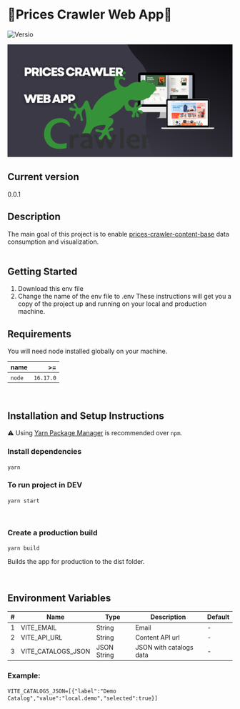 # 🦎Prices Crawler Web App🦎

![Versio](https://img.shields.io/badge/<version>-<0.0.1>-<blue>)

[![Prices Crawler Banner](https://github.com/CarlosJunioor/web-app/blob/main/Prices%20crawler%20web%20app.png?raw=true)](prices-crawler-web-app.vercel.app/)
## Current version

0.0.1
<br>

## Description

The main goal of this project is to enable [prices-crawler-content-base](https://github.com/prices-crawler/content-base) data consumption and visualization.
<br><br>

## Getting Started

1. Download this env file
2. Change the name of the env file to .env
These instructions will get you a copy of the project up and running on your local and production machine.

## Requirements

You will need node installed globally on your machine.

| name   |        >= |
| :----- | --------: |
| `node` | `16.17.0` |

<br>

## Installation and Setup Instructions

⚠️ Using [Yarn Package Manager](https://yarnpkg.com) is recommended over `npm`.

### Install dependencies

```shell
yarn
```

### To run project in DEV

```shell
yarn start
```

<br>

### Create a production build

```shell
yarn build
```

Builds the app for production to the dist folder.

<br>

## Environment Variables

| #   | Name               | Type        | Description             | Default |
| --- | ------------------ | ----------- | ----------------------- | ------- |
| 1   | VITE_EMAIL         | String      | Email                   | -       |
| 2   | VITE_API_URL       | String      | Content API url         | -       |
| 3   | VITE_CATALOGS_JSON | JSON String | JSON with catalogs data | -       |

### Example:

```
VITE_CATALOGS_JSON=[{"label":"Demo Catalog","value":"local.demo","selected":true}]
```
